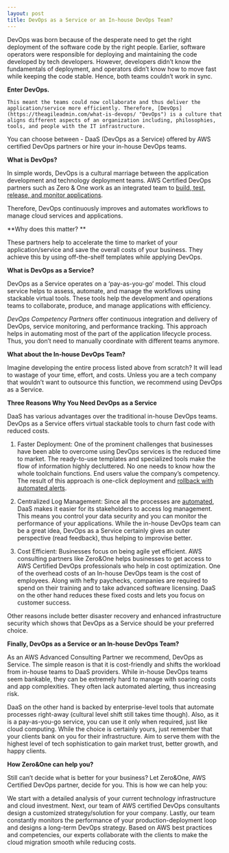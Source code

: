 ```yaml
---
layout: post
title: DevOps as a Service or an In-house DevOps Team?
---
```


DevOps was born because of the desperate need to get the right deployment of the software code by the right people. Earlier, software operators were responsible for deploying and maintaining the code developed by tech developers. However, developers didn’t know the fundamentals of deployment, and operators didn’t know how to move fast while keeping the code stable. Hence, both teams couldn’t work in sync.

**Enter DevOps.**

    This meant the teams could now collaborate and thus deliver the application/service more efficiently. Therefore, [DevOps](https://theagileadmin.com/what-is-devops/ "DevOps") is a culture that aligns different aspects of an organization including, philosophies, tools, and people with the IT infrastructure.

You can choose between - DaaS (DevOps as a Service) offered by AWS certified DevOps partners or hire your in-house DevOps teams.

**What is DevOps?**

In simple words, DevOps is a cultural marriage between the application development and technology deployment teams. AWS Certified DevOps partners such as Zero & One work as an integrated team to [build, test, release, and monitor applications](https://aws.amazon.com/devops/what-is-devops/#:~:text=The%20DevOps%20model%20relies%20on,that%20is%20enabled%20by%20DevOps. "build, test, release, and monitor applications").

Therefore, DevOps continuously improves and automates workflows to manage cloud services and applications.

**Why does this matter? **

These partners help to accelerate the time to market of your application/service and save the overall costs of your business. They achieve this by using off-the-shelf templates while applying DevOps.

**What is DevOps as a Service?**

DevOps as a Service operates on a ‘pay-as-you-go’ model. This cloud service helps to assess, automate, and manage the workflows using stackable virtual tools. These tools help the development and operations teams to collaborate, produce, and manage applications with efficiency.

_DevOps Competency Partners_ offer continuous integration and delivery of DevOps, service monitoring, and performance tracking. This approach helps in automating most of the part of the application lifecycle process. Thus, you don’t need to manually coordinate with different teams anymore.

**What about the In-house DevOps Team?**

Imagine developing the entire process listed above from scratch? It will lead to wastage of your time, effort, and costs. Unless you are a tech company that wouldn’t want to outsource this function, we recommend using DevOps as a Service.

**Three Reasons Why You Need DevOps as a Service**

DaaS has various advantages over the traditional in-house DevOps teams. DevOps as a Service offers virtual stackable tools to churn fast code with reduced costs.

1. Faster Deployment: One of the prominent challenges that businesses have been able to overcome using DevOps services is the reduced time to market. The ready-to-use templates and specialized tools make the flow of information highly decluttered. No one needs to know how the whole toolchain functions. End users value the company’s competency. The result of this approach is one-click deployment and [rollback with automated alerts](https://shadow-soft.com/why-devops-important/ "rollback with automated alerts").

2. Centralized Log Management: Since all the processes are [automated](https://mediatemple.net/blog/cloud-hosting/four-ways-aws-benefits-devops-teams/ "automated"), DaaS makes it easier for its stakeholders to access log management. This means you control your data security and you can monitor the performance of your applications. While the in-house DevOps team can be a great idea, DevOps as a Service certainly gives an outer perspective (read feedback), thus helping to improvise better.

3. Cost Efficient: Businesses focus on being agile yet efficient. AWS consulting partners like Zero&One helps businesses to get access to AWS Certified DevOps professionals who help in cost optimization. One of the overhead costs of an In-house DevOps team is the cost of employees. Along with hefty paychecks, companies are required to spend on their training and to take advanced software licensing. DaaS on the other hand reduces these fixed costs and lets you focus on customer success.

Other reasons include better disaster recovery and enhanced infrastructure security which shows that DevOps as a Service should be your preferred choice.

**Finally, DevOps as a Service or an In-house DevOps Team?**

As an AWS Advanced Consulting Partner we recommend, DevOps as Service. The simple reason is that it is cost-friendly and shifts the workload from in-house teams to DaaS providers. While in-house DevOps teams seem bankable, they can be extremely hard to manage with soaring costs and app complexities. They often lack automated alerting, thus increasing risk.

DaaS on the other hand is backed by enterprise-level tools that automate processes right-away (cultural level shift still takes time though). Also, as it is a pay-as-you-go service, you can use it only when required, just like cloud computing.
While the choice is certainly yours, just remember that your clients bank on you for their infrastructure. Aim to serve them with the highest level of tech sophistication to gain market trust, better growth, and happy clients.

**How Zero&One can help you?**

Still can’t decide what is better for your business? Let Zero&One, AWS Certified DevOps partner, decide for you. This is how we can help you:

We start with a detailed analysis of your current technology infrastructure and cloud investment. Next, our team of AWS certified DevOps consultants design a customized strategy/solution for your company. Lastly, our team constantly monitors the performance of your production-deployment loop and designs a long-term DevOps strategy. Based on AWS best practices and competencies, our experts collaborate with the clients to make the cloud migration smooth while reducing costs.
